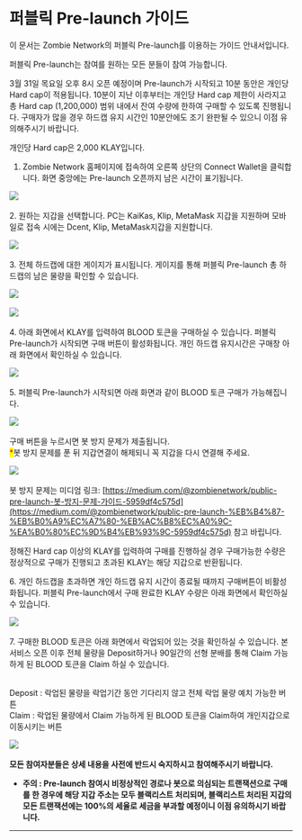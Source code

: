 # 퍼블릭 Pre-launch 가이드

이 문서는 Zombie Network의 퍼블릭 Pre-launch를 이용하는 가이드 안내서입니다.

퍼블릭 Pre-launch는 참여를 원하는 모든 분들이 참여 가능합니다.

3월 31일 목요일 오후 8시 오픈 예정이며 Pre-launch가 시작되고 10분 동안은 개인당 Hard cap이 적용됩니다. 10분이 지난 이후부터는 개인당 Hard cap 제한이 사라지고 총 Hard cap (1,200,000) 범위 내에서 잔여 수량에 한하여 구매할 수 있도록 진행됩니다. 구매자가 많을 경우 하드캡 유지 시간인 10분안에도 조기 완판될 수 있으니 이점 유의해주시기 바랍니다.

개인당 Hard cap은 2,000 KLAY입니다.



1. Zombie Network 홈페이지에 접속하여 오른쪽 상단의 Connect Wallet을 클릭합니다. 화면 중앙에는 Pre-launch 오픈까지 남은 시간이 표기됩니다.&#x20;

![](../.gitbook/assets/구매화면1.png)

2\. 원하는 지갑을 선택합니다. PC는 KaiKas, Klip, MetaMask 지갑을 지원하며 모바일로 접속 시에는 Dcent, Klip, MetaMask지갑을 지원합니다.&#x20;

![](../.gitbook/assets/구매화면2.png)

3\. 전체 하드캡에 대한 게이지가 표시됩니다. 게이지를 통해 퍼블릭 Pre-launch 총 하드캡의 남은 물량을 확인할 수 있습니다.&#x20;

![](../.gitbook/assets/퍼블릭3.png)

![](../.gitbook/assets/퍼블릭4.png)

4\. 아래 화면에서 KLAY를 입력하여 BLOOD 토큰을 구매하실 수 있습니다. 퍼블릭 Pre-launch가 시작되면 구매 버튼이 활성화됩니다. 개인 하드캡 유지시간은 구매창 아래 화면에서 확인하실 수 있습니다.&#x20;

![](../.gitbook/assets/퍼블릭5.png)

5\. 퍼블릭 Pre-launch가 시작되면 아래 화면과 같이 BLOOD 토큰 구매가 가능해집니다.&#x20;

![](../.gitbook/assets/퍼블릭6.png)

구매 버튼을 누르시면 봇 방지 문제가 제출됩니다. \
<mark style="color:red;">\*</mark>봇 방지 문제를 푼 뒤 지갑연결이 해제되니 꼭 지갑을 다시 연결해 주세요.

![](../.gitbook/assets/봇방지1.png)

봇 방지 문제는 미디엄 링크: [https://medium.com/@zombienetwork/public-pre-launch-봇-방지-문제-가이드-5959df4c575d](https://medium.com/@zombienetwork/public-pre-launch-%EB%B4%87-%EB%B0%A9%EC%A7%80-%EB%AC%B8%EC%A0%9C-%EA%B0%80%EC%9D%B4%EB%93%9C-5959df4c575d) 참고 바립니다.

정해진 Hard cap 이상의 KLAY를 입력하여 구매를 진행하실 경우 구매가능한 수량은 정상적으로 구매가 진행되고 초과된 KLAY는 해당 지갑으로 반환됩니다.



6\. 개인 하드캡을 초과하면 개인 하드캡 유지 시간이 종료될 때까지 구매버튼이 비활성화됩니다. 퍼블릭 Pre-launch에서 구매 완료한 KLAY 수량은 아래 화면에서 확인하실 수 있습니다.&#x20;

![](../.gitbook/assets/퍼블릭7.png)

7\. 구매한 BLOOD 토큰은 아래 화면에서 락업되어 있는 것을 확인하실 수 있습니다. 본 서비스 오픈 이후 전체 물량을 Deposit하거나 90일간의 선형 분배를 통해 Claim 가능하게 된 BLOOD 토큰을 Claim 하실 수 있습니다.&#x20;

\
Deposit : 락업된 물량을 락업기간 동안 기다리지 않고 전체 락업 물량 예치 가능한 버튼 \
Claim : 락업된 물량에서 Claim 가능하게 된 BLOOD 토큰을 Claim하여 개인지갑으로 이동시키는 버튼&#x20;

![](../.gitbook/assets/퍼블릭8.png)

**모든 참여자분들은 상세 내용을 사전에 반드시 숙지하시고 참여해주시기 바랍니다.**

* **주의 : Pre-launch 참여시 비정상적인 경로나 봇으로 의심되는 트랜잭션으로 구매를 한 경우에 해당 지갑 주소는 모두 블랙리스트 처리되며, 블랙리스트 처리된 지갑의 모든 트랜잭션에는 100%의 세율로 세금을 부과할 예정이니 이점 유의하시기 바랍니다.**

****

